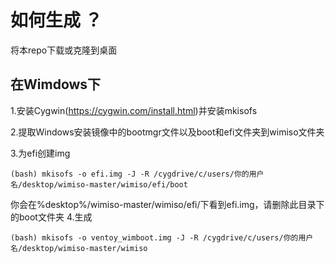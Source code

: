 # 如何生成 ？
将本repo下载或克隆到桌面
## 在Wimdows下
1.安装Cygwin(https://cygwin.com/install.html)并安装mkisofs

2.提取Windows安装镜像中的bootmgr文件以及boot和efi文件夹到wimiso文件夹

3.为efi创建img 
```
(bash) mkisofs -o efi.img -J -R /cygdrive/c/users/你的用户名/desktop/wimiso-master/wimiso/efi/boot
```
你会在%desktop%/wimiso-master/wimiso/efi/下看到efi.img，请删除此目录下的boot文件夹
4.生成
```
(bash) mkisofs -o ventoy_wimboot.img -J -R /cygdrive/c/users/你的用户名/desktop/wimiso-master/wimiso
```
